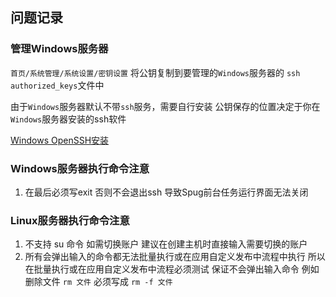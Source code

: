 ## 问题记录

### 管理Windows服务器

`首页/系统管理/系统设置/密钥设置` 将公钥复制到要管理的`Windows`服务器的 `ssh` `authorized_keys`文件中

由于`Windows`服务器默认不带`ssh`服务，需要自行安装 公钥保存的位置决定于你在`Windows`服务器安装的ssh软件

[Windows OpenSSH安装](Windows/Windows-SSH.md)



### Windows服务器执行命令注意

1. 在最后必须写exit 否则不会退出ssh 导致Spug前台任务运行界面无法关闭



### Linux服务器执行命令注意

1. 不支持 su 命令 如需切换账户 建议在创建主机时直接输入需要切换的账户
2. 所有会弹出输入的命令都无法批量执行或在应用自定义发布中流程中执行 所以在批量执行或在应用自定义发布中流程必须测试 保证不会弹出输入命令 例如 删除文件 `rm 文件` 必须写成 `rm -f 文件`
